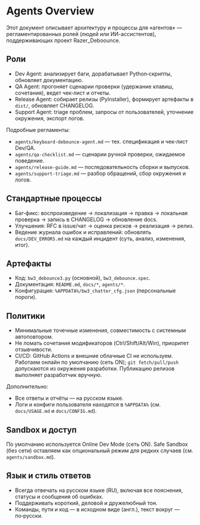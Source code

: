 # Agents Overview

Этот документ описывает архитектуру и процессы для «агентов» — регламентированных ролей (людей или ИИ-ассистентов), поддерживающих проект Razer_Deboounce.

## Роли
- Dev Agent: анализирует баги, дорабатывает Python‑скрипты, обновляет документацию.
- QA Agent: прогоняет сценарии проверки (удержание клавиш, сочетания), ведет чек‑лист и отчеты.
- Release Agent: собирает релизы (PyInstaller), формирует артефакты в `dist/`, обновляет CHANGELOG.
- Support Agent: triage проблем, запросы от пользователей, уточнение окружения, экспорт логов.

Подробные регламенты:
- `agents/keyboard-debounce-agent.md` — тех. спецификация и чек‑лист Dev/QA.
- `agents/qa-checklist.md` — сценарии ручной проверки, ожидаемое поведение.
- `agents/release-guide.md` — последовательность сборки и выпусков.
- `agents/support-triage.md` — разбор обращений, сбор окружения и логов.

## Стандартные процессы
- Баг‑фикс: воспроизведение → локализация → правка → локальная проверка → запись в CHANGELOG → обновление docs.
- Улучшения: RFC в issue/чат → оценка рисков → реализация → релиз.
 - Ведение журнала ошибок и исправлений: обновлять `docs/DEV_ERRORS.md` на каждый инцидент (суть, анализ, изменения, итог).

## Артефакты
- Код: `bw3_debounce3.py` (основной), `bw3_debounce.spec`.
- Документация: `README.md`, `docs/*`, `agents/*`.
- Конфигурация: `%APPDATA%/bw3_chatter_cfg.json` (персональные пороги).

## Политики
- Минимальные точечные изменения, совместимость с системным автоповтором.
- Не ломать сочетания модификаторов (Ctrl/Shift/Alt/Win), приоритет отзывчивости.
- CI/CD: GitHub Actions и внешние облачные CI не используем. Работаем онлайн по умолчанию (сеть ON); `git fetch/pull/push` допускаются из окружения разработки. Публикацию релизов выполняет разработчик вручную.

Дополнительно:
- Все ответы и отчёты — на русском языке.
- Логи и конфиги пользователя находятся в `%APPDATA%` (см. `docs/USAGE.md` и `docs/CONFIG.md`).

## Sandbox и доступ
По умолчанию используется Online Dev Mode (сеть ON). Safe Sandbox (без сети) оставляем как опциональный режим для редких случаев (см. `agents/sandbox.md`).

## Язык и стиль ответов
- Всегда отвечать на русском языке (RU), включая все пояснения, статусы и сообщения об ошибках.
- Поддерживать короткий, деловой и дружелюбный тон.
- Команды, пути и код — в исходном виде (англ.), текст вокруг — по‑русски.
